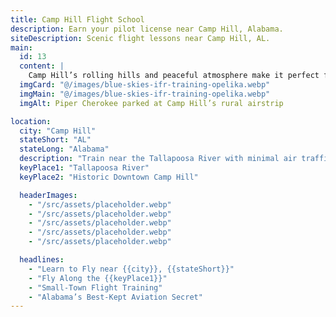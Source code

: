 ```yaml
---
title: Camp Hill Flight School
description: Earn your pilot license near Camp Hill, Alabama.
siteDescription: Scenic flight lessons near Camp Hill, AL.
main:
  id: 13
  content: |
    Camp Hill’s rolling hills and peaceful atmosphere make it perfect for mastering the basics of flight.
  imgCard: "@/images/blue-skies-ifr-training-opelika.webp"
  imgMain: "@/images/blue-skies-ifr-training-opelika.webp"
  imgAlt: Piper Cherokee parked at Camp Hill’s rural airstrip

location:
  city: "Camp Hill"
  stateShort: "AL"
  stateLong: "Alabama"
  description: "Train near the Tallapoosa River with minimal air traffic."
  keyPlace1: "Tallapoosa River"
  keyPlace2: "Historic Downtown Camp Hill"

  headerImages:
    - "/src/assets/placeholder.webp"
    - "/src/assets/placeholder.webp"
    - "/src/assets/placeholder.webp"
    - "/src/assets/placeholder.webp"
    - "/src/assets/placeholder.webp"

  headlines:
    - "Learn to Fly near {{city}}, {{stateShort}}"
    - "Fly Along the {{keyPlace1}}"
    - "Small-Town Flight Training"
    - "Alabama’s Best-Kept Aviation Secret"
---
```

